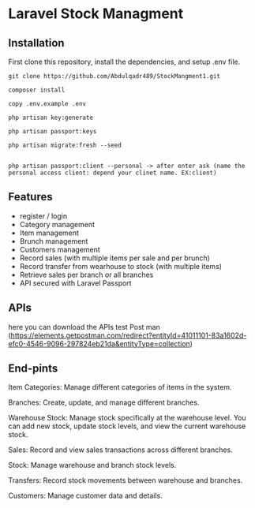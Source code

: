# Laravel Stock Managment


## Installation

First clone this repository, install the dependencies, and setup .env file.

```
git clone https://github.com/Abdulqadr489/StockMangment1.git

composer install

copy .env.example .env

php artisan key:generate

php artisan passport:keys

php artisan migrate:fresh --seed


php artisan passport:client --personal -> after enter ask (name the personal access client: depend your clinet name. EX:client)
```



## Features

- register / login 
- Category management
- Item management
- Brunch management
- Customers management
- Record sales (with multiple items per sale and per brunch)
- Record transfer from wearhouse to stock (with multiple items)
- Retrieve sales per branch or all branches
- API secured with Laravel Passport


## APIs

here you can download the APIs test Post man (https://elements.getpostman.com/redirect?entityId=41011101-83a1602d-efc0-4546-9096-297824eb21da&entityType=collection)


## End-pints

Item Categories: Manage different categories of items in the system.

Branches: Create, update, and manage different branches.

Warehouse Stock: Manage stock specifically at the warehouse level. You can add new stock, update stock levels, and view the current warehouse stock.

Sales: Record and view sales transactions across different branches.

Stock: Manage warehouse and branch stock levels.

Transfers: Record stock movements between warehouse and branches.

Customers: Manage customer data and details.
